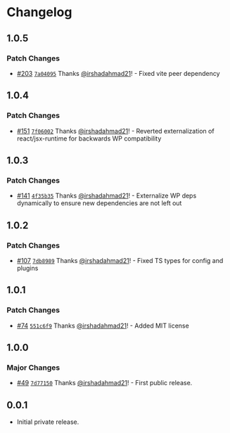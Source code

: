 # Changelog

## 1.0.5

### Patch Changes

- [#203](https://github.com/wpsocio/wp-projects/pull/203) [`7a04095`](https://github.com/wpsocio/wp-projects/commit/7a04095a95df81c2657f2498dd916eb3e325cbcb) Thanks [@irshadahmad21](https://github.com/irshadahmad21)! - Fixed vite peer dependency

## 1.0.4

### Patch Changes

- [#151](https://github.com/wpsocio/wp-projects/pull/151) [`7f06002`](https://github.com/wpsocio/wp-projects/commit/7f06002dd4b9b31cc4c4fc9320444ac7e1885c26) Thanks [@irshadahmad21](https://github.com/irshadahmad21)! - Reverted externalization of react/jsx-runtime for backwards WP compatibility

## 1.0.3

### Patch Changes

- [#141](https://github.com/wpsocio/wp-projects/pull/141) [`4f35b35`](https://github.com/wpsocio/wp-projects/commit/4f35b354a69ff9cf1813b9d84f42a2581f352ed9) Thanks [@irshadahmad21](https://github.com/irshadahmad21)! - Externalize WP deps dynamically to ensure new dependencies are not left out

## 1.0.2

### Patch Changes

- [#107](https://github.com/wpsocio/wp-projects/pull/107) [`7db8989`](https://github.com/wpsocio/wp-projects/commit/7db898958d0a2dd4e6e69b3ea14f328d0a7884f5) Thanks [@irshadahmad21](https://github.com/irshadahmad21)! - Fixed TS types for config and plugins

## 1.0.1

### Patch Changes

- [#74](https://github.com/wpsocio/wp-projects/pull/74) [`551c6f9`](https://github.com/wpsocio/wp-projects/commit/551c6f955ff213fd5330746afdbd826e582cffa6) Thanks [@irshadahmad21](https://github.com/irshadahmad21)! - Added MIT license

## 1.0.0

### Major Changes

- [#49](https://github.com/wpsocio/wp-projects/pull/49) [`7d77150`](https://github.com/wpsocio/wp-projects/commit/7d771509c28c42b4d3e87491bbf2fd6b7ae4e8af) Thanks [@irshadahmad21](https://github.com/irshadahmad21)! - First public release.

## 0.0.1

- Initial private release.

